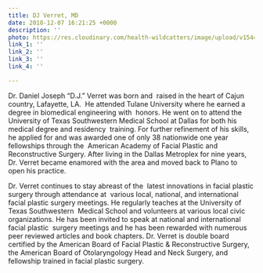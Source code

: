 ```yaml
---
title: DJ Verret, MD
date: 2018-12-07 16:21:25 +0000
description: ''
photo: https://res.cloudinary.com/health-wildcatters/image/upload/v1544199694/image.png
link_1: ''
link_2: ''
link_3: ''
link_4: ''

---
```

Dr. Daniel Joseph “D.J.” Verret was born and  raised in the heart of Cajun country, Lafayette, LA.  He attended Tulane University where he earned a degree in biomedical engineering with  honors.  He went on to attend the University of Texas Southwestern  Medical School at Dallas for both his medical degree and residency  training.  For further refinement of his skills, he applied for and was  awarded one of only 38 nationwide one year fellowships through the  American Academy of Facial Plastic and Reconstructive Surgery.  After  living in the Dallas Metroplex for nine years, Dr. Verret became  enamored with the area and moved back to Plano to open his practice.

Dr. Verret continues to stay abreast of the  latest innovations in facial plastic surgery through attendance at  various local, national, and international facial plastic surgery  meetings. He regularly teaches at the University of Texas Southwestern  Medical School and volunteers at various local civic organizations. He  has been invited to speak at national and international facial plastic  surgery meetings and he has been rewarded with numerous peer reviewed  articles and book chapters. Dr. Verret is  double board certified by the American Board of Facial Plastic & Reconstructive Surgery, the American Board of Otolaryngology Head and Neck Surgery, and fellowship trained in facial plastic surgery.